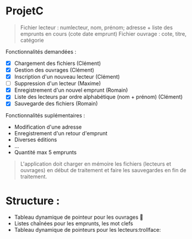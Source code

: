 # ProjetC

> Fichier lecteur : numlecteur, nom, prénom; adresse + liste des emprunts en cours (cote date emprunt)
> Fichier ouvrage : cote, titre, catégorie

Fonctionnalités demandées :
- [x]  Chargement des fichiers (Clément)
- [x] Gestion des ouvrages (Clément)
- [x]  Inscription d'un nouveau lecteur (Clément)
- [ ]  Suppression d'un lecteur (Maxime)
- [x]  Enregistrement d'un nouvel emprunt (Romain)
- [x]  Liste des lecteurs par ordre alphabétique (nom + prénom) (Clément)
- [x]  Sauvegarde des fichiers (Romain)

Fonctionnalités suplémentaires :
* Modification d'une adresse
* Enregistrement d'un retour d'emprunt
* Diverses éditions
* ...
* Quantité max 5 emprunts


>L'application doit charger en mémoire les fichiers (lecteurs et ouvrages) en début de traitement et faire les sauvegardes en fin de traitement.

# Structure :
* Tableau dynamique de pointeur pour les ouvrages :rainbow: 
* Listes chaînées pour les emprunts, les mot clefs
* Tableau dynamique de pointeurs pour les lecteurs:trollface:
